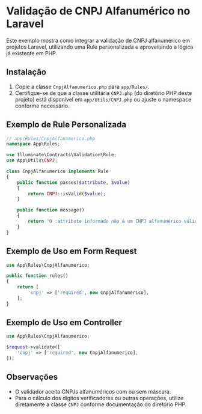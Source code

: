 # Validação de CNPJ Alfanumérico no Laravel

Este exemplo mostra como integrar a validação de CNPJ alfanumérico em projetos Laravel, utilizando uma Rule personalizada e aproveitando a lógica já existente em PHP.

## Instalação

1. Copie a classe `CnpjAlfanumerico.php` para `app/Rules/`.
2. Certifique-se de que a classe utilitária `CNPJ.php` (do diretório PHP deste projeto) está disponível em `app/Utils/CNPJ.php` ou ajuste o namespace conforme necessário.

## Exemplo de Rule Personalizada

```php
// app/Rules/CnpjAlfanumerico.php
namespace App\Rules;

use Illuminate\Contracts\Validation\Rule;
use App\Utils\CNPJ;

class CnpjAlfanumerico implements Rule
{
    public function passes($attribute, $value)
    {
        return CNPJ::isValid($value);
    }

    public function message()
    {
        return 'O :attribute informado não é um CNPJ alfanumérico válido.';
    }
}
```

## Exemplo de Uso em Form Request

```php
use App\Rules\CnpjAlfanumerico;

public function rules()
{
    return [
        'cnpj' => ['required', new CnpjAlfanumerico],
    ];
}
```

## Exemplo de Uso em Controller

```php
use App\Rules\CnpjAlfanumerico;

$request->validate([
    'cnpj' => ['required', new CnpjAlfanumerico],
]);
```

## Observações

- O validador aceita CNPJs alfanuméricos com ou sem máscara.
- Para o cálculo dos dígitos verificadores ou outras operações, utilize diretamente a classe `CNPJ` conforme documentação do diretório PHP.

